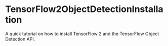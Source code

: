 # TensorFlow2ObjectDetectionInstallation
A quick tutorial on how to install TensorFlow 2 and the TensorFlow Object Detection API.
